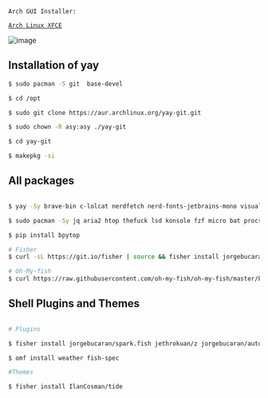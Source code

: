 `Arch GUI Installer:`

[`Arch Linux XFCE`](https://archlinuxgui.in/download.html#xfce)

![image](https://user-images.githubusercontent.com/94440862/143619359-6ccebd44-4fde-4be9-9003-f513262f11ca.png)


## Installation of yay
```bash
$ sudo pacman -S git  base-devel

$ cd /opt

$ sudo git clone https://aur.archlinux.org/yay-git.git

$ sudo chown -R asy:asy ./yay-git

$ cd yay-git

$ makepkg -si
```

## All packages 

```bash

$ yay -Sy brave-bin c-lolcat nerdfetch nerd-fonts-jetbrains-mono visual-studio-code-bin 

$ sudo pacman -Sy jq aria2 htop thefuck lsd konsole fzf micro bat procs bottom fish

$ pip install bpytop 

# Fisher
$ curl -sL https://git.io/fisher | source && fisher install jorgebucaran/fisher

# Oh-My-fish
$ curl https://raw.githubusercontent.com/oh-my-fish/oh-my-fish/master/bin/install | fish
```

## Shell Plugins and Themes

```bash

# Plugins

$ fisher install jorgebucaran/spark.fish jethrokuan/z jorgebucaran/autopair.fish 

$ omf install weather fish-spec

#Themes

$ fisher install IlanCosman/tide
```

